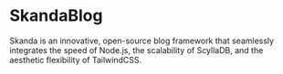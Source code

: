 # SkandaBlog
Skanda is an innovative, open-source blog framework that seamlessly integrates the speed of Node.js, the scalability of ScyllaDB, and the aesthetic flexibility of TailwindCSS.
